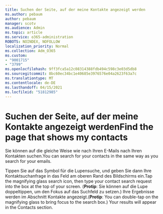```yaml
---
title: Suchen der Seite, auf der meine Kontakte angezeigt werden
ms.author: pebaum
author: pebaum
manager: scotv
ms.audience: Admin
ms.topic: article
ms.service: o365-administration
ROBOTS: NOINDEX, NOFOLLOW
localization_priority: Normal
ms.collection: Adm_O365
ms.custom:
- "9001715"
- "3799"
ms.openlocfilehash: 9ff3fca5a12c08314388fdb494c598c3e03d5db8
ms.sourcegitcommit: 8bc60ec34bc1e40685e3976576e04a2623f63a7c
ms.translationtype: MT
ms.contentlocale: de-DE
ms.lasthandoff: 04/15/2021
ms.locfileid: "51812985"
---
```

# <a name="find-the-page-that-shows-my-contacts"></a><span data-ttu-id="d2a2e-102">Suchen der Seite, auf der meine Kontakte angezeigt werden</span><span class="sxs-lookup"><span data-stu-id="d2a2e-102">Find the page that shows my contacts</span></span>

<span data-ttu-id="d2a2e-103">Sie können auf die gleiche Weise wie nach Ihren E-Mails nach Ihren Kontakten suchen.</span><span class="sxs-lookup"><span data-stu-id="d2a2e-103">You can search for your contacts in the same way as you search for your emails.</span></span>
 
<span data-ttu-id="d2a2e-104">Tippen Sie auf das Symbol für die Lupensuche, und geben Sie dann Ihre Kontaktsuchanfrage in das Feld am oberen Rand des Bildschirms ein.</span><span class="sxs-lookup"><span data-stu-id="d2a2e-104">Tap the magnifying glass search icon, then type your contact search request into the box at the top of your screen.</span></span> <span data-ttu-id="d2a2e-105">(**Protip**: Sie können auf die Lupe doppeltippen, um den Fokus auf das Suchfeld zu setzen.) Ihre Ergebnisse werden im Abschnitt Kontakte angezeigt.</span><span class="sxs-lookup"><span data-stu-id="d2a2e-105">(**Protip**: You can double-tap on the magnifying glass to bring focus to the search box.) Your results will appear in the Contacts section.</span></span>
